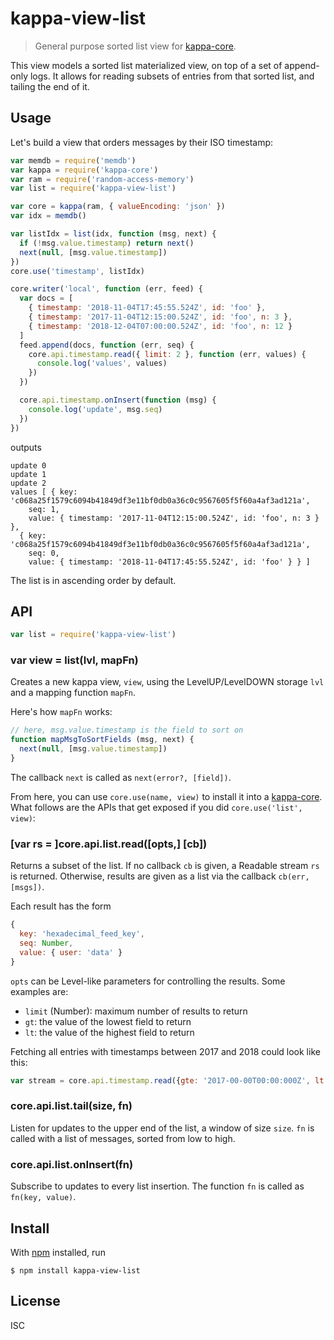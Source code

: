 # kappa-view-list

> General purpose sorted list view for [kappa-core][kappa-core].

This view models a sorted list materialized view, on top of a set of
append-only logs. It allows for reading subsets of entries from that sorted
list, and tailing the end of it.

## Usage

Let's build a view that orders messages by their ISO timestamp:

```js
var memdb = require('memdb')
var kappa = require('kappa-core')
var ram = require('random-access-memory')
var list = require('kappa-view-list')

var core = kappa(ram, { valueEncoding: 'json' })
var idx = memdb()

var listIdx = list(idx, function (msg, next) {
  if (!msg.value.timestamp) return next()
  next(null, [msg.value.timestamp])
})
core.use('timestamp', listIdx)

core.writer('local', function (err, feed) {
  var docs = [
    { timestamp: '2018-11-04T17:45:55.524Z', id: 'foo' },
    { timestamp: '2017-11-04T12:15:00.524Z', id: 'foo', n: 3 },
    { timestamp: '2018-12-04T07:00:00.524Z', id: 'foo', n: 12 }
  ]
  feed.append(docs, function (err, seq) {
    core.api.timestamp.read({ limit: 2 }, function (err, values) {
      console.log('values', values)
    })
  })

  core.api.timestamp.onInsert(function (msg) {
    console.log('update', msg.seq)
  })
})

```

outputs

```
update 0
update 1
update 2
values [ { key: 'c068a25f1579c6094b41849df3e11bf0db0a36c0c9567605f5f60a4af3ad121a',
    seq: 1,
    value: { timestamp: '2017-11-04T12:15:00.524Z', id: 'foo', n: 3 } },
  { key: 'c068a25f1579c6094b41849df3e11bf0db0a36c0c9567605f5f60a4af3ad121a',
    seq: 0,
    value: { timestamp: '2018-11-04T17:45:55.524Z', id: 'foo' } } ]
```

The list is in ascending order by default.

## API

```js
var list = require('kappa-view-list')
```

### var view = list(lvl, mapFn)

Creates a new kappa view, `view`, using the LevelUP/LevelDOWN storage `lvl` and
a mapping function `mapFn`.

Here's how `mapFn` works:

```js
// here, msg.value.timestamp is the field to sort on
function mapMsgToSortFields (msg, next) {
  next(null, [msg.value.timestamp])
}
```

The callback `next` is called as `next(error?, [field])`.

From here, you can use `core.use(name, view)` to install it into a
[kappa-core][kappa-core]. What follows are the APIs that get exposed if you did
`core.use('list', view)`:

### [var rs = ]core.api.list.read([opts,] [cb])

Returns a subset of the list. If no callback `cb` is given, a Readable stream
`rs` is returned. Otherwise, results are given as a list via the callback
`cb(err, [msgs])`.

Each result has the form

```js
{
  key: 'hexadecimal_feed_key',
  seq: Number,
  value: { user: 'data' }
}
```

`opts` can be Level-like parameters for controlling the results. Some examples are:

- `limit` (Number): maximum number of results to return
- `gt`: the value of the lowest field to return
- `lt`: the value of the highest field to return

Fetching all entries with timestamps between 2017 and 2018 could look like this:

```js
var stream = core.api.timestamp.read({gte: '2017-00-00T00:00:000Z', lt: '2018-00-00T00:00:000Z'})
```

### core.api.list.tail(size, fn)

Listen for updates to the upper end of the list, a window of size `size`. `fn`
is called with a list of messages, sorted from low to high.

### core.api.list.onInsert(fn)

Subscribe to updates to every list insertion. The function `fn` is called as `fn(key, value)`.

## Install

With [npm](https://npmjs.org/) installed, run

```
$ npm install kappa-view-list
```

## License

ISC

[kappa-core]: https://github.com/noffle/kappa-core

